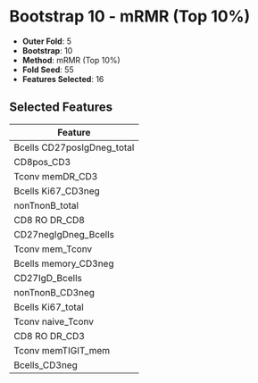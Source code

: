 # Bootstrap 10 - mRMR (Top 10%)

- **Outer Fold**: 5
- **Bootstrap**: 10
- **Method**: mRMR (Top 10%)
- **Fold Seed**: 55
- **Features Selected**: 16

## Selected Features

| Feature |
|---------|
| Bcells CD27posIgDneg_total |
| CD8pos_CD3 |
| Tconv memDR_CD3 |
| Bcells Ki67_CD3neg |
| nonTnonB_total |
| CD8 RO DR_CD8 |
| CD27negIgDneg_Bcells |
| Tconv mem_Tconv |
| Bcells memory_CD3neg |
| CD27IgD_Bcells |
| nonTnonB_CD3neg |
| Bcells Ki67_total |
| Tconv naive_Tconv |
| CD8 RO DR_CD3 |
| Tconv memTIGIT_mem |
| Bcells_CD3neg |
